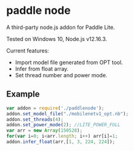 # paddle node
A third-party node.js addon for Paddle Lite.

Tested on Windows 10, Node.js v12.16.3.

Current features:

- Import model file generated from OPT tool.
- Infer from float array.
- Set thread number and power mode.

## Example

```javascript
var addon = require('./paddlenode');
addon.set_model_file("./mobilenetv1_opt.nb");
addon.set_threads(4);
addon.set_power_mode(2); //LITE_POWER_FULL
var arr = new Array(150528);
for(var i=0; i<arr.length; i++) arr[i]=1;
addon.infer_float(arr,[1, 3, 224, 224]);
```


